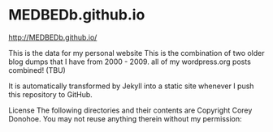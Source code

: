 MEDBEDb.github.io
=================

http://MEDBEDb.github.io/


This is the data for my personal website
This is the combination of two older blog dumps that I have from 2000 - 2009. all of my wordpress.org posts combined! (TBU)

It is automatically transformed by Jekyll into a static site whenever I push this repository to GitHub.

License
The following directories and their contents are Copyright Corey Donohoe. You may not reuse anything therein without my permission:

